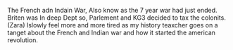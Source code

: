 The French adn Indain War, Also know as the 7 year war had just ended.
Briten was In deep Dept so, Parlement and KG3 decided to tax the colonits.
(Zara) Islowly feel more and more tired as my history teaxcher goes on a tanget about the French and Indian war and how it started the american revolution. 